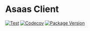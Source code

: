 # Asaas Client

[![Test](https://github.com/miguelfferraz/python-asaas-client/workflows/CI/badge.svg)](https://github.com/miguelfferraz/python-asaas-client/actions?query=workflow%+branch%main)
[![Codecov](https://codecov.io/gh/miguelfferraz/python-asaas-client/main/graph/badge.svg)](https://codecov.io/gh/miguelfferraz/python-asaas-client)
[![Package Version](https://img.shields.io/pypi/v/asaas-client?color=%2334D058&label=PyPI%20package)](https://pypi.org/project/asaas-client)
